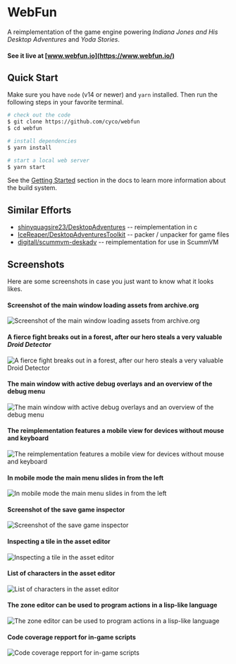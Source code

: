 WebFun
======

A reimplementation of the game engine powering *Indiana Jones and His Desktop Adventures* and *Yoda Stories*.

#### See it live at [www.webfun.io](https://www.webfun.io/)

Quick Start
-----------

Make sure you have `node` (v14 or newer) and `yarn` installed. Then run the following steps in your favorite terminal.

```bash
# check out the code
$ git clone https://github.com/cyco/webfun
$ cd webfun

# install dependencies
$ yarn install

# start a local web server
$ yarn start
```

See the [Getting Started](https://www.webfun.io/docs/architecture/getting-started.html) section in the docs to learn more information about the build system.

Similar Efforts
---------------

-	[shinyquagsire23/DesktopAdventures](https://github.com/shinyquagsire23/DesktopAdventures) -- reimplementation in c
-	[IceReaper/DesktopAdventuresToolkit](https://github.com/IceReaper/DesktopAdventuresToolkit) -- packer / unpacker for game files
-	[digitall/scummvm-deskadv](https://github.com/digitall/scummvm-deskadv) -- reimplementation for use in ScummVM

Screenshots
-----------

Here are some screenshots in case you just want to know what it looks likes.

#### Screenshot of the main window loading assets from archive.org

![Screenshot of the main window loading assets from archive.org](docs/screenshots/game-start.png)

#### A fierce fight breaks out in a forest, after our hero steals a very valuable *Droid Detector*

![A fierce fight breaks out in a forest, after our hero steals a very valuable _Droid Detector_](docs/screenshots/game-fight.png)

#### The main window with active debug overlays and an overview of the debug menu

![The main window with active debug overlays and an overview of the debug menu](docs/screenshots/game-debug.png)

#### The reimplementation features a mobile view for devices without mouse and keyboard

![The reimplementation features a mobile view for devices without mouse and keyboard](docs/screenshots/mobile-game.png)

#### In mobile mode the main menu slides in from the left

![In mobile mode the main menu slides in from the left](docs/screenshots/mobile-menu.png)

#### Screenshot of the save game inspector

![Screenshot of the save game inspector](docs/screenshots/save-game-editor.png)

#### Inspecting a tile in the asset editor

![Inspecting a tile in the asset editor](docs/screenshots/tile-editor.png)

#### List of characters in the asset editor

![List of characters in the asset editor](docs/screenshots/character-editor.png)

#### The zone editor can be used to program actions in a lisp-like language

![The zone editor can be used to program actions in a lisp-like language](docs/screenshots/action-editor.png)

#### Code coverage repport for in-game scripts

![Code coverage repport for in-game scripts](docs/screenshots/coverage-by-source.png)
